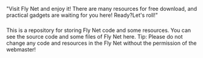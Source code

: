 "Visit Fly Net and enjoy it! There are many resources for free download, and practical gadgets are waiting for you here! Ready?Let's roll!"
###
This is a repository for storing Fly Net code and some resources. You can see the source code and some files of Fly Net here.
Tip: Please do not change any code and resources in the Fly Net without the permission of the webmaster!
###
